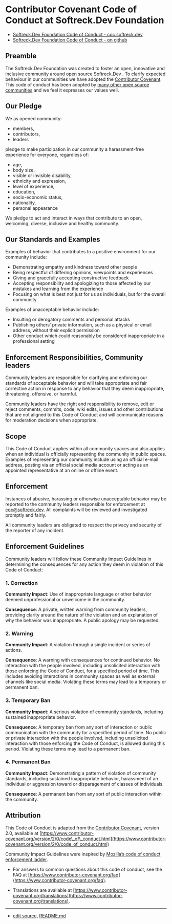 # Contributor Covenant Code of Conduct at Softreck.Dev Foundation

+ [Softreck.Dev Foundation Code of Conduct - coc.softreck.dev](https://coc.softreck.dev)
+ [Softreck.Dev Foundation Code of Conduct - on github](https://softreck.github.io/coc/)

## Preamble

The Softreck.Dev Foundation was created to foster an open, innovative and inclusive community around open source
Softreck.Dev . To clarify expected behaviour in our communities we have adopted
the [Contributor Covenant](http://contributor-covenant.org/). This code of conduct has been adopted
by [many other open source communities](http://contributor-covenant.org/adopters/) and we feel it expresses our values
well.

## Our Pledge

We as opened community:

+ members, 
+ contributors,
+ leaders 

pledge to make participation in our community a harassment-free experience for everyone, regardless of:

+ age,
+ body size,
+ visible or invisible disability,
+ ethnicity and expression,
+ level of experience,
+ education,
+ socio-economic status,
+ nationality,
+ personal appearance

We pledge to act and interact in ways that contribute to an open, welcoming, diverse, inclusive and healthy community.

## Our Standards and Examples

Examples of behavior that contributes to a positive environment for our community include:

- Demonstrating empathy and kindness toward other people
- Being respectful of differing opinions, viewpoints and experiences
- Giving and gracefully accepting constructive feedback
- Accepting responsibility and apologizing to those affected by our mistakes and learning from the experience
- Focusing on what is best not just for us as individuals, but for the overall community


Examples of unacceptable behavior include:

- Insulting or derogatory comments and personal attacks
- Publishing others’ private information, such as a physical or email address, without their explicit permission
- Other conduct which could reasonably be considered inappropriate in a professional setting

## Enforcement Responsibilities, Community leaders

Community leaders are responsible for clarifying and enforcing our standards of acceptable behavior and will take
appropriate and fair corrective action in response to any behavior that they deem inappropriate, threatening, offensive,
or harmful.

Community leaders have the right and responsibility to remove, edit or reject comments, commits, code, wiki edits,
issues and other contributions that are not aligned to this Code of Conduct and will communicate reasons for
moderation decisions when appropriate.

## Scope

This Code of Conduct applies within all community spaces and also applies when an individual is officially representing the community in public spaces. 
Examples of representing our community include using an official e-mail address, posting
via an official social media account or acting as an appointed representative at an online or offline event.

## Enforcement

Instances of abusive, harassing or otherwise unacceptable behavior may be reported to the community leaders responsible
for enforcement at [coc@softreck.dev](mailto:coc@softreck.dev). All complaints will be reviewed and investigated
promptly and fairly.

All community leaders are obligated to respect the privacy and security of the reporter of any incident.

## Enforcement Guidelines

Community leaders will follow these Community Impact Guidelines in determining the consequences for any action they deem
in violation of this Code of Conduct:

### 1. Correction

**Community Impact**: Use of inappropriate language or other behavior deemed unprofessional or unwelcome in the
community.

**Consequence**: A private, written warning from community leaders, providing clarity around the nature of the violation
and an explanation of why the behavior was inappropriate. A public apology may be requested.

### 2. Warning

**Community Impact**: A violation through a single incident or series of actions.

**Consequence**: A warning with consequences for continued behavior. No interaction with the people involved, including
unsolicited interaction with those enforcing the Code of Conduct, for a specified period of time. This includes avoiding
interactions in community spaces as well as external channels like social media. Violating these terms may lead to a
temporary or permanent ban.

### 3. Temporary Ban

**Community Impact**: A serious violation of community standards, including sustained inappropriate behavior.

**Consequence**: A temporary ban from any sort of interaction or public communication with the community for a specified
period of time. No public or private interaction with the people involved, including unsolicited interaction with those
enforcing the Code of Conduct, is allowed during this period. Violating these terms may lead to a permanent ban.

### 4. Permanent Ban

**Community Impact**: Demonstrating a pattern of violation of community standards, including sustained inappropriate
behavior, harassment of an individual or aggression toward or disparagement of classes of individuals.

**Consequence**: A permanent ban from any sort of public interaction within the community.

## Attribution

This Code of Conduct is adapted from the [Contributor Covenant](https://www.contributor-covenant.org), version 2.0, available at [https://www.contributor-covenant.org/version/2/0/code\_of\_conduct.html](https://www.contributor-covenant.org/version/2/0/code_of_conduct.html)

Community Impact Guidelines were inspired by [Mozilla’s code of conduct enforcement ladder](https://github.com/mozilla/diversity).

+ For answers to common questions about this code of conduct, see the FAQ at [https://www.contributor-covenant.org/faq](https://www.contributor-covenant.org/faq). 

+ Translations are available at [https://www.contributor-covenant.org/translations](https://www.contributor-covenant.org/translations).

---  

+ [edit source](https://github.com/softreck/coc/edit/main/README.md),  [README.md](https://github.com/softreck/coc/blob/main/README.md)
